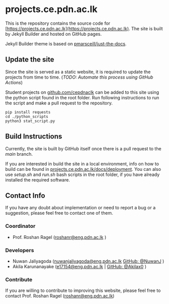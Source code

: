 
# projects.ce.pdn.ac.lk

This is the repository contains the source code for [https://projects.ce.pdn.ac.lk](https://projects.ce.pdn.ac.lk). The site is built by Jekyll Builder and hosted on GitHub pages.

Jekyll Builder theme is based on [pmarsceill/just-the-docs](https://github.com/pmarsceill/just-the-docs).

## Update the site

Since the site is served as a static website, it is required to update the projects from time to time. (*TODO: Automate this process using GitHub Actions*)

Student projects on [github.com/cepdnaclk](https://github.com/cepdnaclk) can be added to this site using the python script found in the root folder. Run following instructions to run the script and make a pull request to the repository.

```
pip install requests
cd ./python_scripts
python3 stat_script.py
```

## Build Instructions

Currently, the site is built by GitHub itself once there is a pull request to the *main* branch.

If you are interested in build the site in a local environment, info on how to build can be found in [projects.ce.pdn.ac.lk/docs/deployment](https://projects.ce.pdn.ac.lk/docs/deployment). You can also use *setup.sh* and *run.sh* bash scripts in the root folder, if you have already installed the required software.

## Contact Info

If you have any doubt about implementation or need to report a bug or a suggestion, please feel free to contact one of them.

### Coordinator
- Prof. Roshan Ragel (<a href="mailto:roshanr@eng.pdn.ac.lk ">roshanr@eng.pdn.ac.lk </a>)

### Developers
- Nuwan Jaliyagoda (<a href="mailto:nuwanjaliyagoda@eng.pdn.ac.lk">nuwanjaliyagoda@eng.pdn.ac.lk</a> <a href="https://github.com/NuwanJ" target="_blank">GitHub: @NuwanJ</a> )
- Akila Karunanayake (<a href="mailto:e17154@eng.pdn.ac.lk">e17154@eng.pdn.ac.lk</a> | <a href="https://github.com/Akilax0" target="_blank">GitHub: @Akilax0</a> ) </li>

### Contribute

If you are willing to contribute to improving this website, please feel free to contact Prof. Roshan Ragel ([roshanr@eng.pdn.ac.lk](mailto:roshanr@eng.pdn.ac.lk))
